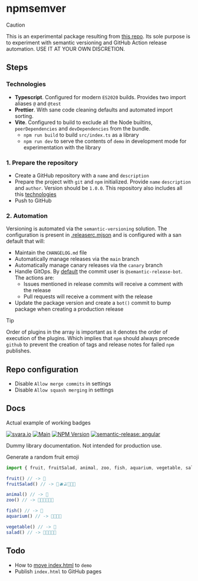 # npmsemver

> [!CAUTION]
> This is an experimental package resulting from [this repo](https://github.com/svaraborut/npmsemver). Its sole purpose
> is
> to experiment with semantic versioning and GitHub Action release automation. USE IT AT YOUR OWN DISCRETION.

## Steps

### Technologies

- **Typescript**. Configured for modern `ES2020` builds. Provides two import aliases `@` and `@test`
- **Prettier**. With sane code cleaning defaults and automated import sorting.
- **Vite**. Configured to build to exclude all the Node builtins, `peerDependencies` and `devDependencies` from the
  bundle.
    - `npm run build` to build `src/index.ts` as a library
    - `npm run dev` to serve the contents of `demo` in development mode for experimentation with the library

### 1. Prepare the repository

- Create a GitHub repository with a `name` and `description`
- Prepare the project with `git` and `npm` initialized. Provide `name` `description` and `author`. Version should be
  `1.0.0`. This repository also includes all this [technologies](#technologies)
- Push to GitHub

### 2. Automation

Versioning is automated via the `semantic-versioning` solution. The configuration is present
in [.releaserc.mjson](.releaserc.mjs) and is configured with a san default that will:

- Maintain the `CHANGELOG.md` file
- Automatically manage releases via the `main` branch
- Automatically manage canary releases via the `canary` branch
- Handle GitOps. By [default](https://github.com/semantic-release/git) the commit user is `@semantic-release-bot`. The
  actions are:
    - Issues mentioned in release commits will receive a comment with the release
    - Pull requests will receive a comment with the release
- Update the package version and create a `bot()` commit to bump package when creating a production release

> [!TIP]
> Order of plugins in the array is important as it denotes the order of execution of the plugins. Which implies that
`npm` should always precede `github` to prevent the creation of tags and release notes for failed `npm` publishes.

## Repo configuration

- Disable `Allow merge commits` in settings
- Disable `Allow squash merging` in settings

## Docs

Actual example of working badges

[![svara.io](https://svara.io/assets/badge.svg)](https://svara.io/)
[![Main](https://github.com/svaraborut/npmsemver/actions/workflows/main.yml/badge.svg)](https://github.com/svaraborut/npmsemver/actions/workflows/main.yml)
[![NPM Version](https://img.shields.io/npm/v/%40svara%2Fnpmsemver)](https://www.npmjs.com/package/@svara/npmsemver)
[![semantic-release: angular](https://img.shields.io/badge/semantic--release-angular-e10079?logo=semantic-release)](https://github.com/semantic-release/semantic-release)

Dummy library documentation. Not intended for production use.

Generate a random fruit emoji

```typescript
import { fruit, fruitSalad, animal, zoo, fish, aquarium, vegetable, salad } from '@svara/npmsemver'

fruit() // -> 🍊
fruitSalad() // -> 🥝🫐🫒🍊🍇🍍

animal() // -> 🦎
zoo() // -> 🐞🦋🐓🐢🦝🐴

fish() // -> 🦀
aquarium() // -> 🐙🦑🦐🦞

vegetable() // -> 🥑
salad() // -> 🍆🥔🥕🌽🥦
```

## Todo

- How to [move index.html](https://stackoverflow.com/questions/71295772) to `demo`
- Publish `index.html` to GitHub pages
